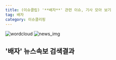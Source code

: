 ```yaml
---
title: (이슈클립) '**배자**' 관련 이슈, 기사 모아 보기
tag: 배자
category: 이슈클리핑
---
```

![wordcloud](https://s3.ap-northeast-2.amazonaws.com/lyrics101-wordcloud/2018-09-13-1536843027.png)
![news_img](https://user-images.githubusercontent.com/42597476/44507050-1206f400-a6e4-11e8-8d98-7ffbfebb353f.png)
## **'**배자**'** 뉴스속보 검색결과

